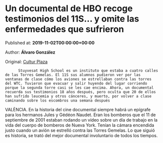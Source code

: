 
# Un documental de HBO recoge testimonios del 11S... y omite las enfermedades que sufrieron

Published at: **2019-11-02T00:00:00+00:00**

Author: **Álvaro González**

Original: [Cultur Plaza](https://valenciaplaza.com/un-documental-de-hbo-recoge-testimonios-del-11s-en-un-instituto-y-omite-las-enfermedades-que-sufrieron)


        
          Stuyvesat High School es un instituto que estaba a cuatro calles de las Torres Gemelas. El 11S sus alumnos pudieron ver por las ventanas de clase cómo los aviones se estrellaban contra las torres del WTC. Tuvieron que evacuar y salir huyendo del lugar corriendo porque la segunda torre casi se les cae encima. Ahora, un documental recuerda sus testimonios 18 años después, pero oculta que 20 de ellos han sufrido leucemia y otros cánceres, y muerto, por volver a clase caminando sobre los escombros una semana después
        
      
VALÈNCIA. En la historia del cine documental siempre habrá un epígrafe para los hermanos Jules y Gédéon Naudet. Eran los bomberos que el 11 de septiembre de 2001 estaban rodando un vídeo sobre un día de trabajo en la vida del cuerpo de bomberos de Nueva York. Tenían la cámara encendida justo cuando un avión se estrelló contra las Torres Gemelas. Lo que siguió es historia, se trató del mejor documental involuntario de todos los tiempos.
